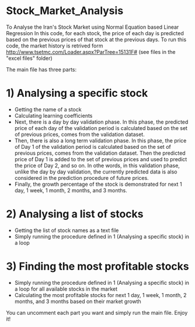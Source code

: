 # Stock_Market_Analysis
To Analyse the Iran's Stock Market using Normal Equation based Linear Regression 
In this code, for each stock, the price of each day is predicted based on the previous prices of that stock at the previous days.
To run this code, the market history is retrived form http://www.tsetmc.com/Loader.aspx?ParTree=15131F# (see files in the "excel files" folder)

The main file has three parts:

# 1) Analysing a specific stock
- Getting the name of a stock 
- Calculating learning coefficients 
- Next, there is a day by day validation phase. In this phase, the predicted price of each day of the validation period is calculated based on the set of previous prices, comes from the validation dataset.
- Then, there is also a long term validation phase. In this phase, the price of Day 1 of the validation period is calculated based on the set of previous prices, comes from the validation dataset. Then the predicted price of Day 1 is added to the set of previous prices and used to predict the price of Day 2, and so on. In othe words, in this validation phase, unlike the day by day validation, the currently predicted data is also considered in the prediction procedure of future prices.
- Finally, the growth percentage of the stock is demonstrated for next 1 day, 1 week, 1 month, 2 months, and 3 months.

# 2) Analysing a list of stocks
- Getting the list of stock names as a text file
- Simply running the procedure defined in 1 (Analysing a specific stock) in a loop

# 3) Finding the most profitable stocks
- Simply running the procedure defined in 1 (Analysing a specific stock) in a loop for all available stocks in the market
- Calculating the most profitable stocks for next 1 day, 1 week, 1 month, 2 months, and 3 months based on their market growth 

You can uncomment each part you want and simply run the main file.
Enjoy it!
